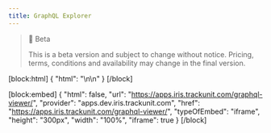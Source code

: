 ```yaml
---
title: GraphQL Explorer
---
```


> 🚧 Beta
> 
> This is a beta version and subject to change without notice. Pricing, terms, conditions and availability may change in the final version.

[block:html]
{
  "html": "\n\n<style>\n  .rdmd-html {\n    display: none;\n    height: 0;\n\t}\n  .rm-SearchToggle {\n  \tdisplay: none;\n  }\n  #content-head{ \n    display:  none; \n  }\n  #content-container {\n    margin: 0;\n  }\n  .markdown-body {\n    height: calc(100vh - 80px);\n    width: 100vw;\n    margin: 0;\n  }\n  \niframe {\n    display: block;       /* iframes are inline by default */\n    border: none;         /* Reset default border */\n    width: 100%;\n    height: 100%;\n    margin: 0 !important;\n}\n</style>"
}
[/block]




[block:embed]
{
  "html": false,
  "url": "https://apps.iris.trackunit.com/graphql-viewer/",
  "provider": "apps.dev.iris.trackunit.com",
  "href": "https://apps.iris.trackunit.com/graphql-viewer/",
  "typeOfEmbed": "iframe",
  "height": "300px",
  "width": "100%",
  "iframe": true
}
[/block]